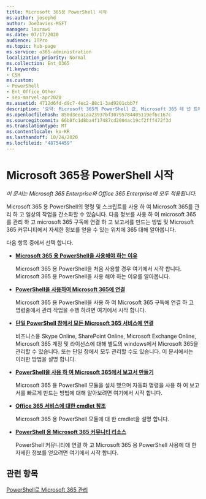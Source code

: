 ```yaml
---
title: Microsoft 365용 PowerShell 시작
ms.author: josephd
author: JoeDavies-MSFT
manager: laurawi
ms.date: 07/17/2020
audience: ITPro
ms.topic: hub-page
ms.service: o365-administration
localization_priority: Normal
ms.collection: Ent_O365
f1.keywords:
- CSH
ms.custom:
- PowerShell
- Ent_Office_Other
- seo-marvel-apr2020
ms.assetid: 4712d6fd-d9c7-4ec2-88c1-3ad9201cbb7f
description: '요약: Microsoft 365의 PowerShell 값, Microsoft 365 테 넌 트에 연결 하는 방법 및 도움말을 얻는 위치를 이해 합니다.'
ms.openlocfilehash: 850d3eea1aa23937bf30795784405119ef6c167c
ms.sourcegitcommit: 66b8fc1d8ba4f17487cd2004ac19cf2fff472f3d
ms.translationtype: MT
ms.contentlocale: ko-KR
ms.lasthandoff: 10/24/2020
ms.locfileid: "48754459"
---
```

# <a name="get-started-with-powershell-for-microsoft-365"></a>Microsoft 365용 PowerShell 시작

*이 문서는 Microsoft 365 Enterprise와 Office 365 Enterprise에 모두 적용됩니다.*

Microsoft 365 용 PowerShell의 명령 및 스크립트를 사용 하 여 Microsoft 365를 관리 하 고 일상의 작업을 간소화할 수 있습니다. 다음 정보를 사용 하 여 microsoft 365를 관리 하 고 microsoft 365 구독에 연결 하 고 보고서를 만드는 방법 및 Microsoft 365 커뮤니티에서 자세한 정보를 얻을 수 있는 위치에 365 대해 알아봅니다.
  
다음 항목 중에서 선택 합니다.
  
- [**Microsoft 365 용 PowerShell을 사용해야 하는 이유**](why-you-need-to-use-microsoft-365-powershell.md)
    
    Microsoft 365 용 PowerShell을 처음 사용할 경우 여기에서 시작 합니다. Microsoft 365 용 PowerShell을 사용 해야 하는 이유를 알아봅니다.
    
- [**PowerShell을 사용하여 Microsoft 365에 연결**](connect-to-microsoft-365-powershell.md)
    
    Microsoft 365 용 PowerShell을 사용 하 여 Microsoft 365 구독에 연결 하 고 명령줄에서 관리 작업을 수행 하려면 여기에서 시작 합니다.
    
- [**단일 PowerShell 창에서 모든 Microsoft 365 서비스에 연결**](connect-to-all-microsoft-365-services-in-a-single-windows-powershell-window.md)
    
    비즈니스용 Skype Online, SharePoint Online, Microsoft Exchange Online, Microsoft 365 계정 및 라이선스에 대해 별도의 windows에서 Microsoft 365을 관리할 수 있습니다. 또는 단일 창에서 모두 관리할 수도 있습니다. 이 문서에서는 이러한 방법을 설명 합니다.
    
- [**PowerShell을 사용 하 여 Microsoft 365에서 보고서 만들기**](use-windows-powershell-to-create-reports-in-microsoft-365.md)
    
    Microsoft 365 용 PowerShell 모듈을 설치 했으며 자동화 명령을 사용 하 여 보고서를 빠르게 만드는 방법에 대해 알아보려면 여기에서 시작 합니다.
    
- [**Office 365 서비스에 대한 cmdlet 참조**](cmdlet-references-for-microsoft-365-services.md)
    
    Microsoft 365 용 PowerShell 모듈에 대 한 cmdlet을 설명 합니다.
    
- [**PowerShell 용 Microsoft 365 커뮤니티 리소스**](microsoft-365-powershell-community-resources.md)
    
    PowerShell 커뮤니티에 연결 하 고 Microsoft 365 용 PowerShell 사용에 대 한 자세한 정보를 얻으려면 여기에서 시작 합니다.
    
## <a name="related-topics"></a>관련 항목

[PowerShell로 Microsoft 365 관리](manage-microsoft-365-with-microsoft-365-powershell.md)

